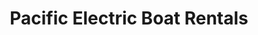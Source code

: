 ---
title: "Pacific Electric Boat Rentals"
url: /newport-beach/pacific-electric-boat-rentals/
shop: storage rental
---